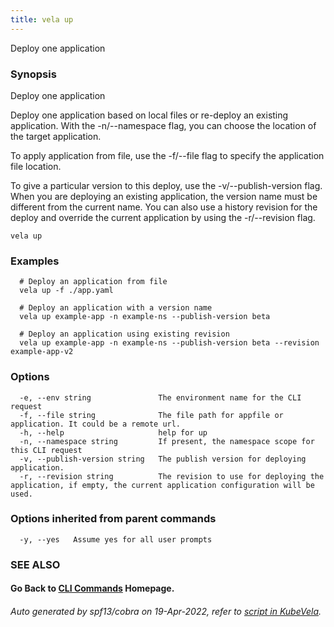 ```yaml
---
title: vela up
---
```


Deploy one application

### Synopsis

Deploy one application

 Deploy one application based on local files or re-deploy an existing application. With the -n/--namespace flag, you can choose the location of the target application.

 To apply application from file, use the -f/--file flag to specify the application file location.

 To give a particular version to this deploy, use the -v/--publish-version flag. When you are deploying an existing application, the version name must be different from the current name. You can also use a history revision for the deploy and override the current application by using the -r/--revision flag.

```
vela up
```

### Examples

```
  # Deploy an application from file
  vela up -f ./app.yaml
  
  # Deploy an application with a version name
  vela up example-app -n example-ns --publish-version beta
  
  # Deploy an application using existing revision
  vela up example-app -n example-ns --publish-version beta --revision example-app-v2
```

### Options

```
  -e, --env string               The environment name for the CLI request
  -f, --file string              The file path for appfile or application. It could be a remote url.
  -h, --help                     help for up
  -n, --namespace string         If present, the namespace scope for this CLI request
  -v, --publish-version string   The publish version for deploying application.
  -r, --revision string          The revision to use for deploying the application, if empty, the current application configuration will be used.
```

### Options inherited from parent commands

```
  -y, --yes   Assume yes for all user prompts
```

### SEE ALSO



#### Go Back to [CLI Commands](vela) Homepage.


###### Auto generated by spf13/cobra on 19-Apr-2022, refer to [script in KubeVela](https://github.com/oam-dev/kubevela/tree/master/hack/docgen).
